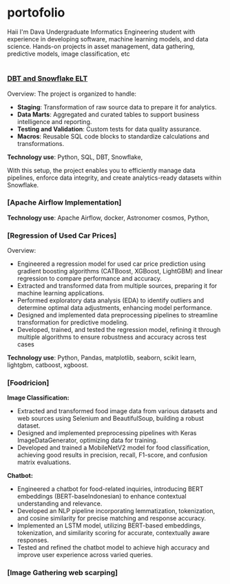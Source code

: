 # portofolio
Haii I'm Dava Undergraduate Informatics Engineering student with experience in developing software, machine
learning models, and data science. Hands-on projects in asset management, data gathering,
predictive models, image classification, etc
#
### [DBT and Snowflake ELT ](https://github.com/dvaled/dbt_snowflake_implementation)
Overview: The project is organized to handle:
- **Staging**: Transformation of raw source data to prepare it for analytics.
- **Data Marts**: Aggregated and curated tables to support business intelligence and reporting.
- **Testing and Validation**: Custom tests for data quality assurance.
- **Macros**: Reusable SQL code blocks to standardize calculations and transformations.

**Technology use**: Python, SQL, DBT, Snowflake, 

With this setup, the project enables you to efficiently manage data pipelines, enforce data integrity, and create analytics-ready datasets within Snowflake.

### [Apache Airflow Implementation]


**Technology use**: Apache Airflow, docker, Astronomer cosmos, Python,  


### [Regression of Used Car Prices]
Overview:
- Engineered a regression model for used car price prediction using gradient boosting algorithms
(CATBoost, XGBoost, LightGBM) and linear regression to compare performance and accuracy.
- Extracted and transformed data from multiple sources, preparing it for machine learning
applications.
- Performed exploratory data analysis (EDA) to identify outliers and determine optimal data
adjustments, enhancing model performance.
- Designed and implemented data preprocessing pipelines to streamline transformation for
predictive modeling.
- Developed, trained, and tested the regression model, refining it through multiple algorithms to
ensure robustness and accuracy across test cases

**Technology use**: Python, Pandas, matplotlib, seaborn, scikit learn, lightgbm, catboost, xgboost.


### [Foodricion]
**Image Classification:**
- Extracted and transformed food image data from various datasets and web sources using
Selenium and BeautifulSoup, building a robust dataset.
- Designed and implemented preprocessing pipelines with Keras ImageDataGenerator, optimizing
data for training.
- Developed and trained a MobileNetV2 model for food classification, achieving good results in
precision, recall, F1-score, and confusion matrix evaluations.

**Chatbot:**
- Engineered a chatbot for food-related inquiries, introducing BERT embeddings (BERT-baseIndonesian) to enhance contextual understanding and relevance.
- Developed an NLP pipeline incorporating lemmatization, tokenization, and cosine similarity for
precise matching and response accuracy.
- Implemented an LSTM model, utilizing BERT-based embeddings, tokenization, and similarity
scoring for accurate, contextually aware responses.
- Tested and refined the chatbot model to achieve high accuracy and improve user experience
across varied queries.

### [Image Gathering web scarping]
